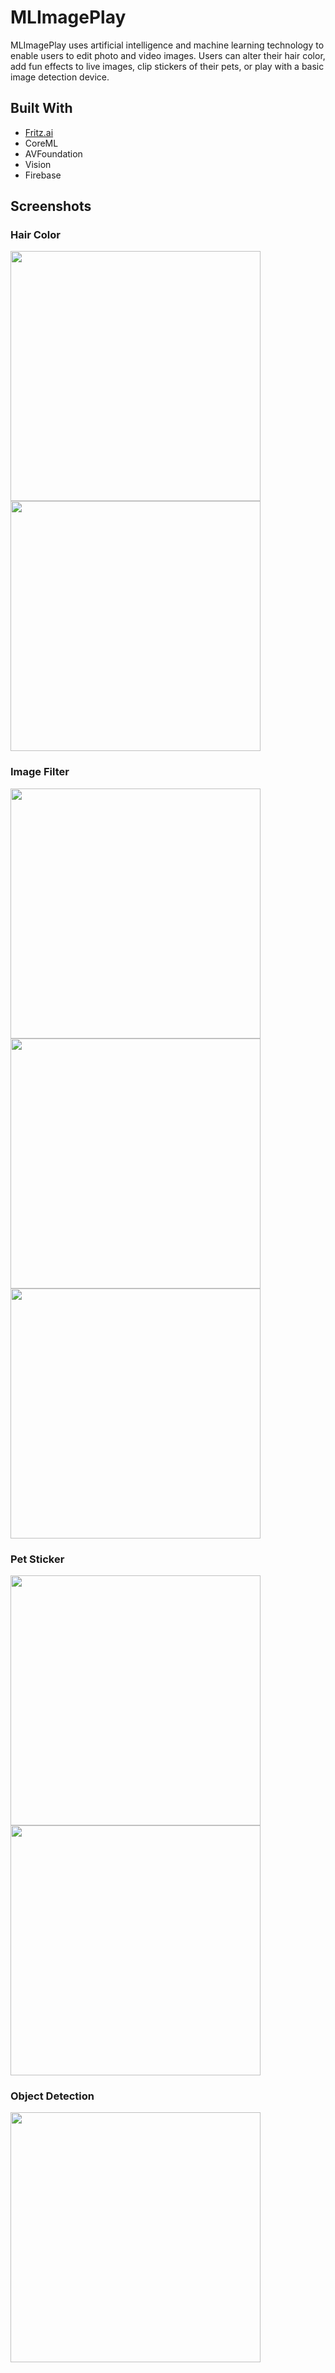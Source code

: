 # MLImagePlay
MLImagePlay uses artificial intelligence and machine learning technology to enable users to edit photo and video images. Users can alter their hair color, add fun effects to live images, clip stickers of their pets, or play with a basic image detection device.

## Built With
- [Fritz.ai](https://www.fritz.ai/)
- CoreML
- AVFoundation
- Vision
- Firebase

## Screenshots
### Hair Color

<img src="https://user-images.githubusercontent.com/52180404/81608265-fc4bcd80-93a3-11ea-9e81-16cbe893b004.png" height = 400>

<img src="https://user-images.githubusercontent.com/52180404/81609195-74ff5980-93a5-11ea-9199-43b48bff7101.png" height = 400>

### Image Filter

<img src="https://user-images.githubusercontent.com/52180404/81609342-ba238b80-93a5-11ea-8b3a-d260d8dd74cf.png" height = 400>

<img src="https://user-images.githubusercontent.com/52180404/81609469-f525bf00-93a5-11ea-9a14-e512f416f381.png" height = 400>

<img src="https://user-images.githubusercontent.com/52180404/81609571-21414000-93a6-11ea-9b25-67672783a7d5.png" height = 400>

### Pet Sticker

<img src="https://user-images.githubusercontent.com/52180404/81609674-4b92fd80-93a6-11ea-8be2-c5126ec6c240.png" height = 400>

<img src="https://user-images.githubusercontent.com/52180404/81609778-7715e800-93a6-11ea-86df-e6d555a31213.png" height = 400>

### Object Detection

<img src="https://user-images.githubusercontent.com/52180404/81609883-9dd41e80-93a6-11ea-9792-f680e794a899.png" height = 400>
